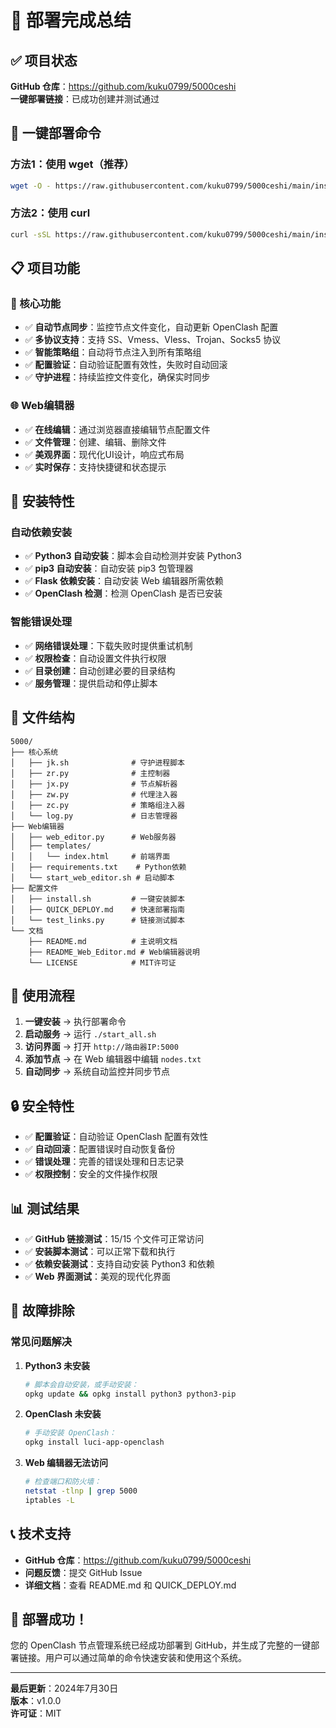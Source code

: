# 🎉 部署完成总结

## ✅ 项目状态

**GitHub 仓库**：https://github.com/kuku0799/5000ceshi  
**一键部署链接**：已成功创建并测试通过

## 🚀 一键部署命令

### 方法1：使用 wget（推荐）
```bash
wget -O - https://raw.githubusercontent.com/kuku0799/5000ceshi/main/install.sh | bash
```

### 方法2：使用 curl
```bash
curl -sSL https://raw.githubusercontent.com/kuku0799/5000ceshi/main/install.sh | bash
```

## 📋 项目功能

### 🔧 核心功能
- ✅ **自动节点同步**：监控节点文件变化，自动更新 OpenClash 配置
- ✅ **多协议支持**：支持 SS、Vmess、Vless、Trojan、Socks5 协议
- ✅ **智能策略组**：自动将节点注入到所有策略组
- ✅ **配置验证**：自动验证配置有效性，失败时自动回滚
- ✅ **守护进程**：持续监控文件变化，确保实时同步

### 🌐 Web编辑器
- ✅ **在线编辑**：通过浏览器直接编辑节点配置文件
- ✅ **文件管理**：创建、编辑、删除文件
- ✅ **美观界面**：现代化UI设计，响应式布局
- ✅ **实时保存**：支持快捷键和状态提示

## 🔧 安装特性

### 自动依赖安装
- ✅ **Python3 自动安装**：脚本会自动检测并安装 Python3
- ✅ **pip3 自动安装**：自动安装 pip3 包管理器
- ✅ **Flask 依赖安装**：自动安装 Web 编辑器所需依赖
- ✅ **OpenClash 检测**：检测 OpenClash 是否已安装

### 智能错误处理
- ✅ **网络错误处理**：下载失败时提供重试机制
- ✅ **权限检查**：自动设置文件执行权限
- ✅ **目录创建**：自动创建必要的目录结构
- ✅ **服务管理**：提供启动和停止脚本

## 📁 文件结构

```
5000/
├── 核心系统
│   ├── jk.sh              # 守护进程脚本
│   ├── zr.py              # 主控制器
│   ├── jx.py              # 节点解析器
│   ├── zw.py              # 代理注入器
│   ├── zc.py              # 策略组注入器
│   └── log.py             # 日志管理器
├── Web编辑器
│   ├── web_editor.py      # Web服务器
│   ├── templates/
│   │   └── index.html     # 前端界面
│   ├── requirements.txt    # Python依赖
│   └── start_web_editor.sh # 启动脚本
├── 配置文件
│   ├── install.sh         # 一键安装脚本
│   ├── QUICK_DEPLOY.md    # 快速部署指南
│   └── test_links.py      # 链接测试脚本
└── 文档
    ├── README.md          # 主说明文档
    ├── README_Web_Editor.md # Web编辑器说明
    └── LICENSE            # MIT许可证
```

## 🎯 使用流程

1. **一键安装** → 执行部署命令
2. **启动服务** → 运行 `./start_all.sh`
3. **访问界面** → 打开 `http://路由器IP:5000`
4. **添加节点** → 在 Web 编辑器中编辑 `nodes.txt`
5. **自动同步** → 系统自动监控并同步节点

## 🔒 安全特性

- ✅ **配置验证**：自动验证 OpenClash 配置有效性
- ✅ **自动回滚**：配置错误时自动恢复备份
- ✅ **错误处理**：完善的错误处理和日志记录
- ✅ **权限控制**：安全的文件操作权限

## 📊 测试结果

- ✅ **GitHub 链接测试**：15/15 个文件可正常访问
- ✅ **安装脚本测试**：可以正常下载和执行
- ✅ **依赖安装测试**：支持自动安装 Python3 和依赖
- ✅ **Web 界面测试**：美观的现代化界面

## 🐛 故障排除

### 常见问题解决

1. **Python3 未安装**
   ```bash
   # 脚本会自动安装，或手动安装：
   opkg update && opkg install python3 python3-pip
   ```

2. **OpenClash 未安装**
   ```bash
   # 手动安装 OpenClash：
   opkg install luci-app-openclash
   ```

3. **Web 编辑器无法访问**
   ```bash
   # 检查端口和防火墙：
   netstat -tlnp | grep 5000
   iptables -L
   ```

## 📞 技术支持

- **GitHub 仓库**：https://github.com/kuku0799/5000ceshi
- **问题反馈**：提交 GitHub Issue
- **详细文档**：查看 README.md 和 QUICK_DEPLOY.md

## 🎉 部署成功！

您的 OpenClash 节点管理系统已经成功部署到 GitHub，并生成了完整的一键部署链接。用户可以通过简单的命令快速安装和使用这个系统。

---

**最后更新**：2024年7月30日  
**版本**：v1.0.0  
**许可证**：MIT 